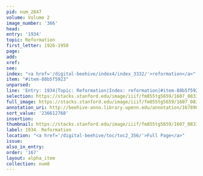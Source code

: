 ```yaml
---
pid: num_2847
volume: Volume 2
image_number: '366'
head:
entry: '1934'
topic: Reformation
first_letter: 1926-1950
page:
add:
xref:
see:
index: "<a href='/digital-beehive/index4/index_3332/'>reformation</a>"
item: "#item-88b5f5923"
unparsed:
line: 'Entry: 1934|Topic: Reformation|Index: reformation|#item-88b5f5923'
selection: https://stacks.stanford.edu/image/iiif/fm855tg5659/1607_0833/795,2768,2872,1127/full/0/default.jpg
full_image: https://stacks.stanford.edu/image/iiif/fm855tg5659/1607_0833/full/full/0/default.jpg
annotation_uri: http://beehive-anno.library.upenn.edu/annotation/1678902746330
sort_value: '236612768'
insertion:
thumbnail: https://stacks.stanford.edu/image/iiif/fm855tg5659/1607_0833/795,2768,600,180/250,/0/default.jpg
label: 1934. Reformation
location: "<a href='/digital-beehive/toc/toc2_356/'>Full Page</a>"
issue:
also_in_entry:
order: '167'
layout: alpha_item
collection: num8
---
```

